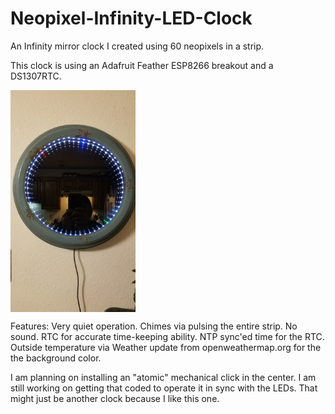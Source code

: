 # Neopixel-Infinity-LED-Clock
An Infinity mirror clock I created using 60 neopixels in a strip.

This clock is using an Adafruit Feather ESP8266 breakout and a DS1307RTC.

<img align="top" width=200 src="20180128_Clock.jpg">


Features:
    Very quiet operation.
    Chimes via pulsing the entire strip. No sound.
    RTC for accurate time-keeping ability.
    NTP sync'ed time for the RTC.
    Outside temperature via Weather update from openweathermap.org for the the background color.

I am planning on installing an "atomic" mechanical click in the center. I am still working on getting that coded to operate it in sync with the LEDs.
That might just be another clock because I like this one.
